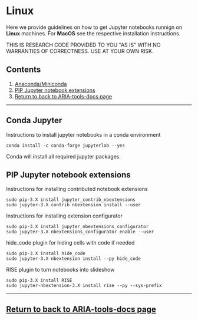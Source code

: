 # Linux
Here we provide guidelines on how to get Jupyter notebooks runnign on **Linux** machines. For **MacOS** see the respective installation instructions. 


THIS IS RESEARCH CODE PROVIDED TO YOU "AS IS" WITH NO WARRANTIES OF CORRECTNESS. USE AT YOUR OWN RISK.

## Contents

1. [Anaconda/Miniconda](#conda-jupyter)
2. [PIP Jupyter notebook extensions](#pip-jupyter-notebook-extensions)
4. [Return to back to ARIA-tools-docs page](https://github.com/dbekaert/ARIA-tools-docs)


------
## Conda Jupyter

Instructions to install jupyter notebooks in a conda environment

```
conda install -c conda-forge jupyterlab --yes
```

Conda will install all required jupyter packages.

## PIP Jupyter notebook extensions 
Instructions for installing contributed notebook extensions

```
sudo pip-3.X install jupyter_contrib_nbextensions
sudo jupyter-3.X contrib nbextension install --user
```

Instructions for installing extension configurator
```
sudo pip-3.X install jupyter_nbextensions_configurator
sudo jupyter-3.X nbextensions_configurator enable --user
```

hide_code plugin for hiding cells with code if needed
```
sudo pip-3.X install hide_code
sudo jupyter-3.X nbextension install --py hide_code
```

RISE plugin to turn notebooks into slideshow
```
sudo pip-3.X install RISE
sudo jupyter-nbextension-3.X install rise --py --sys-prefix
```

------
## [Return to back to ARIA-tools-docs page](https://github.com/dbekaert/ARIA-tools-docs)



